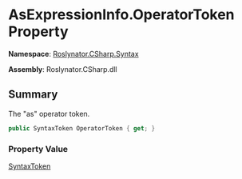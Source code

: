 # AsExpressionInfo\.OperatorToken Property

**Namespace**: [Roslynator.CSharp.Syntax](../../README.md)

**Assembly**: Roslynator\.CSharp\.dll

## Summary

The "as" operator token\.

```csharp
public SyntaxToken OperatorToken { get; }
```

### Property Value

[SyntaxToken](https://docs.microsoft.com/en-us/dotnet/api/microsoft.codeanalysis.syntaxtoken)

